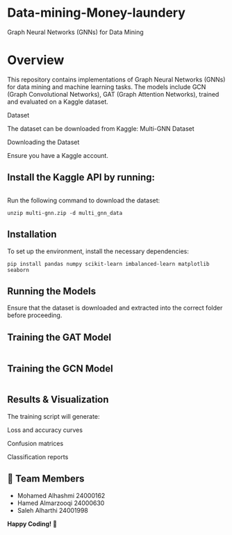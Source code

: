 # Data-mining-Money-laundery
Graph Neural Networks (GNNs) for Data Mining

# **Overview**

This repository contains implementations of Graph Neural Networks (GNNs) for data mining and machine learning tasks. The models include GCN (Graph Convolutional Networks), GAT (Graph Attention Networks), trained and evaluated on a Kaggle dataset.

Dataset

The dataset can be downloaded from Kaggle:
Multi-GNN Dataset

Downloading the Dataset

Ensure you have a Kaggle account.

## **Install the Kaggle API by running:**

```pip install kaggle

```

Run the following command to download the dataset:

```kaggle datasets download -d trnaacthng/multi-gnn
unzip multi-gnn.zip -d multi_gnn_data

```

## **Installation**

To set up the environment, install the necessary dependencies:

```pip install torch torch_geometric torch_sparse torch_scatter torch_spline_conv torch_cluster
pip install pandas numpy scikit-learn imbalanced-learn matplotlib seaborn

```

## **Running the Models**

Ensure that the dataset is downloaded and extracted into the correct folder before proceeding.

## **Training the GAT Model**

```python data_mining_gnns_models.py --model GAT

```

## **Training the GCN Model**

```python data_mining_gnns_models.py --model GCN

```

## **Results & Visualization**

The training script will generate:

Loss and accuracy curves

Confusion matrices

Classification reports


## **👥 Team Members**
- Mohamed Alhashmi 24000162
- Hamed Almarzooqi 24000630
- Saleh Alharthi   24001998


**Happy Coding! 🚀**

